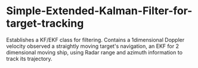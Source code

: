 # Simple-Extended-Kalman-Filter-for-target-tracking
Establishes a KF/EKF class for filtering. Contains a 1dimensional Doppler velocity observed a straightly moving target's navigation, an EKF for 2 dimensional moving ship, using Radar range and azimuth information to track its trajectory.
